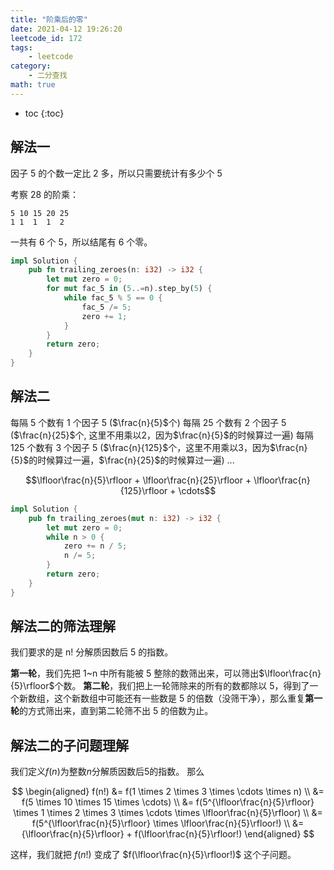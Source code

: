 ```yaml
---
title: "阶乘后的零"
date: 2021-04-12 19:26:20
leetcode_id: 172
tags:
    - leetcode
category:
    - 二分查找
math: true
---
```


* toc
{:toc}

## 解法一

因子 5 的个数一定比 2 多，所以只需要统计有多少个 5

考察 28 的阶乘：
```text
5 10 15 20 25
1 1  1  1  2
```
一共有 6 个 5，所以结尾有 6 个零。

```rust
impl Solution {
    pub fn trailing_zeroes(n: i32) -> i32 {
        let mut zero = 0;
        for mut fac_5 in (5..=n).step_by(5) {
            while fac_5 % 5 == 0 {
                fac_5 /= 5;
                zero += 1;
            }
        }
        return zero;
    }
}
```

## 解法二

每隔 5 个数有 1 个因子 5  ($\frac{n}{5}$个)
每隔 25 个数有 2 个因子 5  ($\frac{n}{25}$个, 这里不用乘以$2$，因为$\frac{n}{5}$的时候算过一遍)
每隔 125 个数有 3 个因子 5  ($\frac{n}{125}$个，这里不用乘以$3$，因为$\frac{n}{5}$的时候算过一遍，$\frac{n}{25}$的时候算过一遍)
...

$$\lfloor\frac{n}{5}\rfloor + \lfloor\frac{n}{25}\rfloor + \lfloor\frac{n}{125}\rfloor + \cdots$$


```rust
impl Solution {
    pub fn trailing_zeroes(mut n: i32) -> i32 {
        let mut zero = 0;
        while n > 0 {
            zero += n / 5;
            n /= 5;
        }
        return zero;
    }
}
```

## 解法二的筛法理解
我们要求的是 n! 分解质因数后 5 的指数。

**第一轮**，我们先把 1~n 中所有能被 5 整除的数筛出来，可以筛出$\lfloor\frac{n}{5}\rfloor$个数。
**第二轮**，我们把上一轮筛除来的所有的数都除以 5，得到了一个新数组，这个新数组中可能还有一些数是 5 的倍数（没筛干净），那么重复**第一轮**的方式筛出来，直到第二轮筛不出 5 的倍数为止。

## 解法二的子问题理解
我们定义$f(n)$为整数$n$分解质因数后$5$的指数。
那么

$$
\begin{aligned}
f(n!) &= f(1 \times 2 \times 3 \times \cdots \times n) \\
&= f(5 \times 10 \times 15 \times \cdots) \\
&= f(5^{\lfloor\frac{n}{5}\rfloor} \times 1 \times 2 \times 3 \times \cdots \times \lfloor\frac{n}{5}\rfloor) \\
&= f(5^{\lfloor\frac{n}{5}\rfloor} \times \lfloor\frac{n}{5}\rfloor!) \\
&= {\lfloor\frac{n}{5}\rfloor} + f(\lfloor\frac{n}{5}\rfloor!)
\end{aligned}
$$

这样，我们就把 $f(n!)$ 变成了 $f(\lfloor\frac{n}{5}\rfloor!)$ 这个子问题。